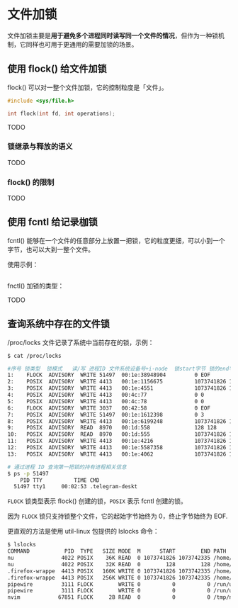 # 文件加锁

文件加锁主要是**用于避免多个进程同时读写同一个文件的情况**，但作为一种锁机制，它同样也可用于更通用的需要加锁的场景。

## 使用 flock() 给文件加锁

flock() 可以对一整个文件加锁，它的控制粒度是「文件」。

```c
#include <sys/file.h>

int flock(int fd, int operations);
```

TODO

### 锁继承与释放的语义

TODO

### flock() 的限制

TODO

## 使用 fcntl 给记录枷锁

fcntl() 能够在一个文件的任意部分上放置一把锁，它的粒度更细，可以小到一个字节，也可以大到一整个文件。

使用示例：

```c

```

fnctl() 加锁的类型：

TODO

## 查询系统中存在的文件锁

/proc/locks 文件记录了系统中当前存在的锁，示例：

```bash
$ cat /proc/locks

#序号 锁类型  锁模式   读/写 进程ID 文件系统设备号+i-node  锁start字节 锁的end字节
1:    FLOCK  ADVISORY  WRITE 51497  00:1e:38948904         0 EOF
2:    POSIX  ADVISORY  WRITE 4413   00:1e:1156675          1073741826 1073742335
3:    POSIX  ADVISORY  WRITE 4413   00:1e:4551             1073741826 1073742335
4:    POSIX  ADVISORY  WRITE 4413   00:4c:77               0 0
5:    POSIX  ADVISORY  WRITE 4413   00:4c:78               0 0
6:    FLOCK  ADVISORY  WRITE 3037   00:42:58               0 EOF
7:    POSIX  ADVISORY  WRITE 51497  00:1e:1612398          0 3
8:    POSIX  ADVISORY  WRITE 4413   00:1e:6199248          1073741826 1073742335
9:    POSIX  ADVISORY  READ  8970   00:1d:558              128 128
10:   POSIX  ADVISORY  READ  8970   00:1d:555              1073741826 1073742335
11:   POSIX  ADVISORY  WRITE 4413   00:1e:4216             1073741826 1073742335
12:   POSIX  ADVISORY  WRITE 4413   00:1e:5587358          1073741826 1073742335
13:   POSIX  ADVISORY  WRITE 4413   00:1e:4062             1073741826 1073742335

# 通过进程 ID 查询第一把锁的持有进程相关信息
$ ps -p 51497
    PID TTY          TIME CMD
  51497 tty1     00:02:53 .telegram-deskt
```

`FLOCK` 锁类型表示 flock() 创建的锁，`POSIX` 表示 fcntl 创建的锁。

因为 `FLOCK` 锁只支持锁整个文件，它的起始字节始终为 0，终止字节始终为 EOF.

更直观的方法是使用 util-linux 包提供的 lslocks 命令：

```bash
$ lslocks
COMMAND           PID  TYPE   SIZE MODE  M      START        END PATH
nu               4022 POSIX    36K READ  0 1073741826 1073742335 /home/ryan/.config/nushell/history.sqlite3
nu               4022 POSIX    32K READ  0        128        128 /home/ryan/.config/nushell/history.sqlite3-shm
.firefox-wrappe  4413 POSIX   160K WRITE 0 1073741826 1073742335 /home/ryan/.mozilla/firefox/aeoxkq7d.default/permissions.sqlite
.firefox-wrappe  4413 POSIX   256K WRITE 0 1073741826 1073742335 /home/ryan/.mozilla/firefox/aeoxkq7d.default/content-prefs.sqlite
pipewire         3111 FLOCK        WRITE 0          0          0 /run/user/1000/pipewire-0.lock
pipewire         3111 FLOCK        WRITE 0          0          0 /run/user/1000/pipewire-0-manager.lock
nvim            67851 FLOCK     2B READ  0          0          0 /tmp/nvim.ryan/LsqBs9
```
